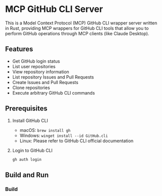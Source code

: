 # MCP GitHub CLI Server

This is a Model Context Protocol (MCP) GitHub CLI wrapper server written in Rust, providing MCP wrappers for GitHub CLI tools that allow you to perform GitHub operations through MCP clients (like Claude Desktop).

## Features

- Get GitHub login status
- List user repositories 
- View repository information
- List repository Issues and Pull Requests
- Create Issues and Pull Requests
- Clone repositories
- Execute arbitrary GitHub CLI commands

## Prerequisites

1. Install GitHub CLI
   - macOS: `brew install gh`
   - Windows: `winget install --id GitHub.cli`
   - Linux: Please refer to GitHub CLI official documentation

2. Login to GitHub CLI
   ```bash
   gh auth login
   ```

## Build and Run

### Build
